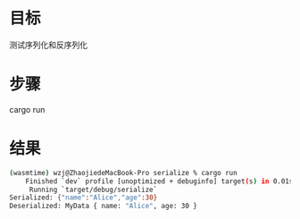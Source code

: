 # 目标
测试序列化和反序列化

# 步骤
cargo run

# 结果
```bash
(wasmtime) wzj@ZhaojiedeMacBook-Pro serialize % cargo run
    Finished `dev` profile [unoptimized + debuginfo] target(s) in 0.01s
     Running `target/debug/serialize`
Serialized: {"name":"Alice","age":30}
Deserialized: MyData { name: "Alice", age: 30 }
```